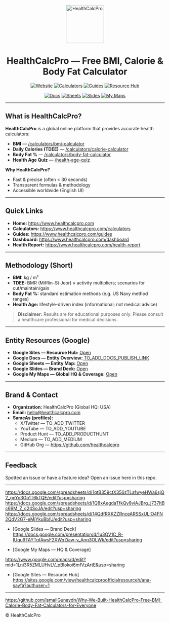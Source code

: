 <p align="center">
  <img alt="HealthCalcPro" src="https://www.healthcalcpro.com/path-to-logo.png" width="120">
</p>

<h1 align="center">HealthCalcPro — Free BMI, Calorie & Body Fat Calculator</h1>

<p align="center">
  <a href="https://www.healthcalcpro.com"><img alt="Website" src="https://img.shields.io/badge/Visit-Website-blue"></a>
  <a href="https://www.healthcalcpro.com/calculators"><img alt="Calculators" src="https://img.shields.io/badge/Open-Calculators-success"></a>
  <a href="https://www.healthcalcpro.com/guides"><img alt="Guides" src="https://img.shields.io/badge/Read-Guides-brightgreen"></a>
  <a href="https://sites.google.com/view/healthcalcproofficialresourceh/ana-sayfa?authuser=1"><img alt="Resource Hub" src="https://img.shields.io/badge/Google-Sites%20Hub-lightgrey"></a>
</p>

<p align="center">
  <a href="TO_ADD_DOCS_PUBLISH_LINK"><img alt="Docs" src="https://img.shields.io/badge/Docs-Entity%20Overview-informational"></a>
  <a href="https://docs.google.com/spreadsheets/d/1qtB359ctX356zTLafwyeHWa6sjQ2_gnYo3Go1T6kTQE/edit?usp=sharing"><img alt="Sheets" src="https://img.shields.io/badge/Sheets-Entity%20Map-yellow"></a>
  <a href="https://docs.google.com/presentation/d/1u3QV1C_R-IUqu9TAYTqfAwsF2XWqZiaw-v_Anq3OLWk/edit?usp=sharing"><img alt="Slides" src="https://img.shields.io/badge/Slides-Brand%20Deck-orange"></a>
  <a href="https://www.google.com/maps/d/edit?mid=1Lni3R5ZMLUHvLV_pBlokoi6mfVzArtE&usp=sharing"><img alt="My Maps" src="https://img.shields.io/badge/My%20Maps-Global%20HQ%20%26%20Coverage-red"></a>
</p>

---

## What is HealthCalcPro?
**HealthCalcPro** is a global online platform that provides accurate health calculators:
- **BMI** — <a href="https://www.healthcalcpro.com/calculators/bmi-calculator">/calculators/bmi-calculator</a>  
- **Daily Calories (TDEE)** — <a href="https://www.healthcalcpro.com/calculators/calorie-calculator">/calculators/calorie-calculator</a>  
- **Body Fat %** — <a href="https://www.healthcalcpro.com/calculators/body-fat-calculator">/calculators/body-fat-calculator</a>  
- **Health Age Quiz** — <a href="https://www.healthcalcpro.com/health-age-quiz">/health-age-quiz</a>

**Why HealthCalcPro?**
- Fast & precise (often < 30 seconds)  
- Transparent formulas & methodology  
- Accessible worldwide (English UI)

---

## Quick Links
- **Home:** https://www.healthcalcpro.com  
- **Calculators:** https://www.healthcalcpro.com/calculators  
- **Guides:** https://www.healthcalcpro.com/guides  
- **Dashboard:** https://www.healthcalcpro.com/dashboard  
- **Health Report:** https://www.healthcalcpro.com/health-report  

---

## Methodology (Short)
- **BMI:** kg / m²  
- **TDEE:** BMR (Mifflin–St Jeor) × activity multipliers; scenarios for cut/maintain/gain  
- **Body Fat %:** standard estimation methods (e.g. US Navy method ranges)  
- **Health Age:** lifestyle-driven index (informational; not medical advice)

> **Disclaimer:** Results are for educational purposes only. Please consult a healthcare professional for medical decisions.

---

## Entity Resources (Google)
- **Google Sites — Resource Hub:** [Open](https://sites.google.com/view/healthcalcproofficialresourceh/ana-sayfa?authuser=1)  
- **Google Docs — Entity Overview:**[ TO_ADD_DOCS_PUBLISH_LINK](https://docs.google.com/document/d/1XKYcKYC17pKeSeUUNznlMJrafaFRzOfvaP4XZ6gcnkE/edit?usp=sharing)   
- **Google Sheets — Entity Map:** [Open](https://docs.google.com/spreadsheets/d/1qtB359ctX356zTLafwyeHWa6sjQ2_gnYo3Go1T6kTQE/edit?usp=sharing)  
- **Google Slides — Brand Deck:** [Open](https://docs.google.com/presentation/d/1u3QV1C_R-IUqu9TAYTqfAwsF2XWqZiaw-v_Anq3OLWk/edit?usp=sharing)  
- **Google My Maps — Global HQ & Coverage:** [Open](https://www.google.com/maps/d/edit?mid=1Lni3R5ZMLUHvLV_pBlokoi6mfVzArtE&usp=sharing)  

---

## Brand & Contact
- **Organization:** HealthCalcPro (Global HQ: USA)  
- **Email:** hello@healthcalcpro.com  
- **SameAs (profiles):**  
  - X/Twitter — TO_ADD_TWITTER  
  - YouTube — TO_ADD_YOUTUBE  
  - Product Hunt — TO_ADD_PRODUCTHUNT  
  - Medium — TO_ADD_MEDIUM  
  - GitHub Org — https://github.com/healthcalcpro  

---

## Feedback
Spotted an issue or have a feature idea? Open an issue here in this repo.

---
https://docs.google.com/spreadsheets/d/1qtB359ctX356zTLafwyeHWa6sjQ2_gnYo3Go1T6kTQE/edit?usp=sharing 
https://docs.google.com/spreadsheets/d/1Q8xAegdaTfkQy8viAJBrg_j737ItBc69M_Z_c24SoJA/edit?usp=sharing 
https://docs.google.com/spreadsheets/d/14QdfRXKZZRnceARSSxULIO4FN2QdV2G7-eMjYkuBbIU/edit?usp=sharing 



- [Google Slides — Brand Deck] 
https://docs.google.com/presentation/d/1u3QV1C_R-IUqu9TAYTqfAwsF2XWqZiaw-v_Anq3OLWk/edit?usp=sharing 

- [Google My Maps — HQ & Coverage]

https://www.google.com/maps/d/edit?mid=1Lni3R5ZMLUHvLV_pBlokoi6mfVzArtE&usp=sharing 

- [Google Sites — Resource Hub] https://sites.google.com/view/healthcalcproofficialresourceh/ana-sayfa?authuser=1 
---
https://github.com/ismailGunaydn/Why-We-Built-HealthCalcPro-Free-BMI-Calorie-Body-Fat-Calculators-for-Everyone 


© HealthCalcPro

